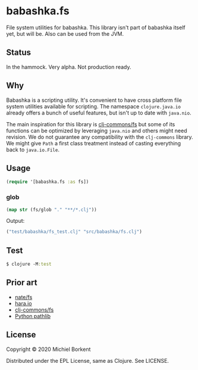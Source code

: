 # babashka.fs

File system utilities for babashka. This library isn't part of babashka itself
yet, but will be. Also can be used from the JVM.

## Status

In the hammock. Very alpha. Not production ready.

## Why

Babashka is a scripting utility. It's convenient to have cross platform file
system utilities available for scripting. The namespace `clojure.java.io`
already offers a bunch of useful features, but isn't up to date with `java.nio`.

The main inspiration for this library is
[clj-commons/fs](https://github.com/clj-commons/fs) but some of its functions
can be optimized by leveraging `java.nio` and others might need revision. We do
not guarantee any compatibility with the `clj-commons` library. We might give
`Path` a first class treatment instead of casting everything back to
`java.io.File`.

## Usage

``` clojure
(require '[babashka.fs :as fs])
```

### glob

``` clojure
(map str (fs/glob "." "**/*.clj"))
```

Output:

``` clojure
("test/babashka/fs_test.clj" "src/babashka/fs.clj")
```

## Test

``` clojure
$ clojure -M:test
```

## Prior art

- [nate/fs](https://github.com/nate/fs/blob/master/src/nate/fs.clj)
- [hara.io](https://github.com/zcaudate/hara/blob/master/src/hara/io/file.clj)
- [clj-commons/fs](https://github.com/clj-commons/fs)
- [Python pathlib](https://docs.python.org/3/library/pathlib.html)

## License

Copyright © 2020 Michiel Borkent

Distributed under the EPL License, same as Clojure. See LICENSE.

